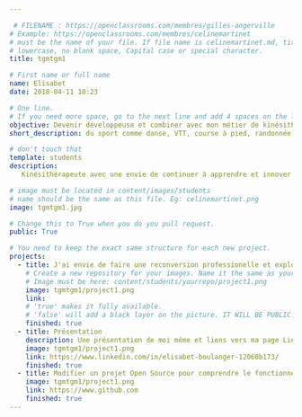 ```yaml
---

 # FILENAME : https://openclassrooms.com/membres/gilles-angerville
# Example: https://openclassrooms.com/membres/celinemartinet
# must be the name of your file. If file name is celinemartinet.md, title is celinemartinet.
# lowercase, no blank space, Capital case or special character.
title: tgmtgm1

# First name or full name
name: Elisabet
date: 2018-04-11 10:23

# One line.
# If you need more space, go to the next line and add 4 spaces on the left, as in 'description'.
objective: Devenir développeuse et combiner avec mon métier de kinésithérapeute entre autre
short_description: du sport comme danse, VTT, course à pied, randonnée, aïkido etc. Philosphie, psychologie, AI

# don't touch that
template: students
description:
   Kinésithérapeute avec une envie de continuer à apprendre et innover. 

# image must be located in content/images/students
# name should be the same as this file. Eg: celinemartinet.png
image: tgmtgm1.jpg

# Change this to True when you do you pull request.
public: True

# You need to keep the exact same structure for each new project.
projects:
  - title: J'ai envie de faire une reconversion professionelle et explorer le travail de développeur et toute ses possibilitées.
    # Create a new repository for your images. Name it the same as your nickname and profile picture.
    # Image must be here: content/students/yourrepo/project1.png
    image: tgmtgm1/project1.png
    link: 
    # 'true' makes it fully available.
    # 'false' will add a black layer on the picture. IT WILL BE PUBLIC!
    finished: true
  - title: Présentation
    description: Une présentation de moi même et liens vers ma page LinkedIn
    image: tgmtgm1/project1.png
    link: https://www.linkedin.com/in/elisabet-boulanger-12060b173/
    finished: true
  - title: Modifier un projet Open Source pour comprendre le fonctionnement de Git, de Github et des pull requests. 
    image: tgmtgm1/project1.png
    link: https://www.github.com
    finished: true
---
```

